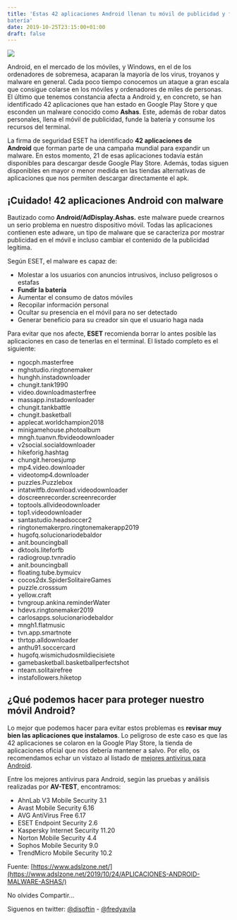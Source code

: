 ```yaml
---
title: 'Estas 42 aplicaciones Android llenan tu móvil de publicidad y funden la
batería'
date: 2019-10-25T23:15:00+01:00
draft: false
---
```


[![](https://1.bp.blogspot.com/-8Pmr_WENFqY/XbNzwmb_YpI/AAAAAAAALMM/n_6z03SO6fgrHblhvmoYuds9aXRrwDk3QCLcBGAsYHQ/s400/aplicaciones-android.webp)](https://1.bp.blogspot.com/-8Pmr_WENFqY/XbNzwmb_YpI/AAAAAAAALMM/n_6z03SO6fgrHblhvmoYuds9aXRrwDk3QCLcBGAsYHQ/s1600/aplicaciones-android.webp)

Android, en el mercado de los móviles, y Windows, en el de los ordenadores de sobremesa, acaparan la mayoría de los virus, troyanos y malware en general. Cada poco tiempo conocemos un ataque a gran escala que consigue colarse en los móviles y ordenadores de miles de personas. El último que tenemos constancia afecta a Android y, en concreto, se han identificado 42 aplicaciones que han estado en Google Play Store y que esconden un malware conocido como **Ashas**. Este, además de robar datos personales, llena el móvil de publicidad, funde la batería y consume los recursos del terminal.

La firma de seguridad ESET ha identificado **42 aplicaciones de Android** que forman parte de una campaña mundial para expandir un malware. En estos momento, 21 de esas aplicaciones todavía están disponibles para descargar desde Google Play Store. Además, todas siguen disponibles en mayor o menor medida en las tiendas alternativas de aplicaciones que nos permiten descargar directamente el apk.

¡Cuidado! 42 aplicaciones Android con malware
---------------------------------------------

Bautizado como **Android/AdDisplay.Ashas.** este malware puede crearnos un serio problema en nuestro dispositivo móvil. Todas las aplicaciones contienen este adware, un tipo de malware que se caracteriza por mostrar publicidad en el móvil e incluso cambiar el contenido de la publicidad legítima.

Según ESET, el malware es capaz de:

*   Molestar a los usuarios con anuncios intrusivos, incluso peligrosos o estafas
*   **Fundir la batería**
*   Aumentar el consumo de datos móviles
*   Recopilar información personal
*   Ocultar su presencia en el móvil para no ser detectado
*   Generar beneficio para su creador sin que el usuario haga nada

Para evitar que nos afecte, **ESET** recomienda borrar lo antes posible las aplicaciones en caso de tenerlas en el terminal. El listado completo es el siguiente:

*   ngocph.masterfree
*   mghstudio.ringtonemaker
*   hunghh.instadownloader
*   chungit.tank1990
*   video.downloadmasterfree
*   massapp.instadownloader
*   chungit.tankbattle
*   chungit.basketball
*   applecat.worldchampion2018
*   minigamehouse.photoalbum
*   mngh.tuanvn.fbvideodownloader
*   v2social.socialdownloader
*   hikeforig.hashtag
*   chungit.heroesjump
*   mp4.video.downloader
*   videotomp4.downloader
*   puzzles.Puzzlebox
*   intatwitfb.download.videodownloader
*   doscreenrecorder.screenrecorder
*   toptools.allvideodownloader
*   top1.videodownloader
*   santastudio.headsoccer2
*   ringtonemakerpro.ringtonemakerapp2019
*   hugofq.solucionariodebaldor
*   anit.bouncingball
*   dktools.liteforfb
*   radiogroup.tvnradio
*   anit.bouncingball
*   floating.tube.bymuicv
*   cocos2dx.SpiderSolitaireGames
*   puzzle.crosssum
*   yellow.craft
*   tvngroup.ankina.reminderWater
*   hdevs.ringtonemaker2019
*   carlosapps.solucionariodebaldor
*   mngh1.flatmusic
*   tvn.app.smartnote
*   thrtop.alldownloader
*   anthu91.soccercard
*   hugofq.wismichudosmildiecisiete
*   gamebasketball.basketballperfectshot
*   nteam.solitairefree
*   instafollowers.hiketop

¿Qué podemos hacer para proteger nuestro móvil Android?
-------------------------------------------------------

Lo mejor que podemos hacer para evitar estos problemas es **revisar muy bien las aplicaciones que instalamos**. Lo peligroso de este caso es que las 42 aplicaciones se colaron en la Google Play Store, la tienda de aplicaciones oficial que nos debería mantener a salvo. Por ello, os recomendamos echar un vistazo al listado de [mejores antivirus para Android](https://androidayuda.com/aplicaciones/listas/mejores-antivirus/).

Entre los mejores antivirus para Android, según las pruebas y análisis realizadas por **AV-TEST**, encontramos:

*   AhnLab V3 Mobile Security 3.1
*   Avast Mobile Security 6.16
*   AVG AntiVirus Free 6.17
*   ESET Endpoint Security 2.6
*   Kaspersky Internet Security 11.20
*   Norton Mobile Security 4.4
*   Sophos Mobile Security 9.0
*   TrendMicro Mobile Security 10.2

Fuente: [https://www.adslzone.net/](https://www.adslzone.net/2019/10/24/APLICACIONES-ANDROID-MALWARE-ASHAS/)

No olvides Compartir...

Siguenos en twitter: [@disoftin](http://twitter.com/disoftin) - [@fredyavila](http://twitter.com/fredyavila)